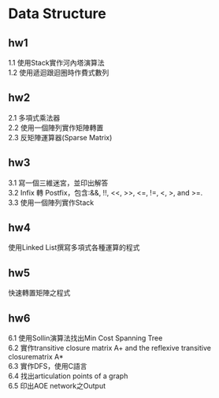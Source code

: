 # Data Structure
## hw1
1.1 使用Stack實作河內塔演算法</br>
1.2 使用遞迴跟迴圈時作費式數列</br>
## hw2
2.1 多項式乘法器</br>
2.2 使用一個陣列實作矩陣轉置</br>
2.3 反矩陣運算器(Sparse Matrix)</br>
## hw3
3.1 寫一個三維迷宮，並印出解答</br>
3.2 Infix 轉 Postfix，包含:&&, !!, <<, >>, <=, !=, <, >, and >=.</br>
3.3 使用一個陣列實作Stack</br>
## hw4
使用Linked List撰寫多項式各種運算的程式 
## hw5
快速轉置矩陣之程式
## hw6
6.1 使用Sollin演算法找出Min Cost Spanning Tree</br>
6.2 實作transitive closure matrix A+ and the reflexive transitive closurematrix A*</br>
6.3 實作DFS，使用C語言</br>
6.4 找出articulation points of a graph</br>
6.5 印出AOE network之Output</br>
